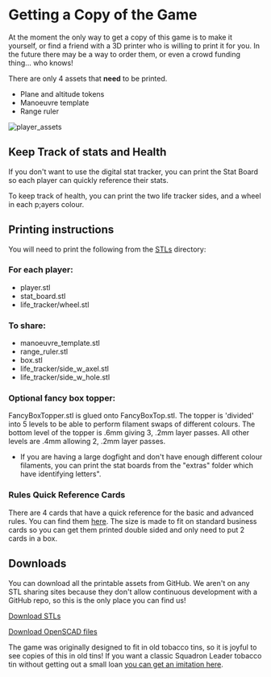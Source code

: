 # Getting a Copy of the Game

At the moment the only way to get a copy of this game is to make it yourself, or find a friend with a 3D printer who is willing to print it for you. In the future there may be a way to order them, or even a crowd funding thing... who knows!

There are only 4 assets that **need** to be printed.

- Plane and altitude tokens
- Manoeuvre template
- Range ruler

![player_assets](https://raw.githubusercontent.com/Wollivan/SquadronLeader/main/Extras/player_assets.png)

## Keep Track of stats and Health

If you don't want to use the digital stat tracker, you can print the Stat Board so each player can quickly reference their stats.

To keep track of health, you can print the two life tracker sides, and a wheel in each p;ayers colour.

## Printing instructions

You will need to print the following from the <a href="https://github.com/Wollivan/SquadronLeader/tree/main/3DPrinting/STLs" target="_blank">STLs</a> directory:

### For each player:

- player.stl
- stat_board.stl
- life_tracker/wheel.stl

### To share:

- manoeuvre_template.stl
- range_ruler.stl
- box.stl
- life_tracker/side_w_axel.stl
- life_tracker/side_w_hole.stl

### Optional fancy box topper:

FancyBoxTopper.stl is glued onto FancyBoxTop.stl. The topper is 'divided' into 5 levels to be able to perform filament swaps of different colours. The bottom level of the topper is .6mm giving 3, .2mm layer passes. All other levels are .4mm allowing 2, .2mm layer passes.

- If you are having a large dogfight and don't have enough different colour filaments, you can print the stat boards from the "extras" folder which have identifying letters".

### Rules Quick Reference Cards

There are 4 cards that have a quick reference for the basic and advanced rules. You can find them <a href="https://github.com/Wollivan/SquadronLeader/tree/main/3DPrinting/STLs" target="_blank">here</a>.
The size is made to fit on standard business cards so you can get them printed double sided and only need to put 2 cards in a box.

## Downloads

You can download all the printable assets from GitHub. We aren't on any STL sharing sites because they don't allow continuous development with a GitHub repo, so this is the only place you can find us!

<a href="https://github.com/Wollivan/SquadronLeader/tree/main/3DPrinting/STLs" target="_blank" class="button">Download STLs</a>

<a href="https://github.com/Wollivan/SquadronLeader/tree/main/3DPrinting/OpenSCAD" target="_blank" class="button">Download OpenSCAD files</a>

The game was originally designed to fit in old tobacco tins, so it is joyful to see copies of this in old tins!
If you want a classic Squadron Leader tobacco tin without getting out a small loan <a href="https://www.etsy.com/uk/listing/273646926/all-reserved-vintage-squadron-leader?show_sold_out_detail=1&ref=nla_listing_details" target="_blank">you can get an imitation here</a>.
